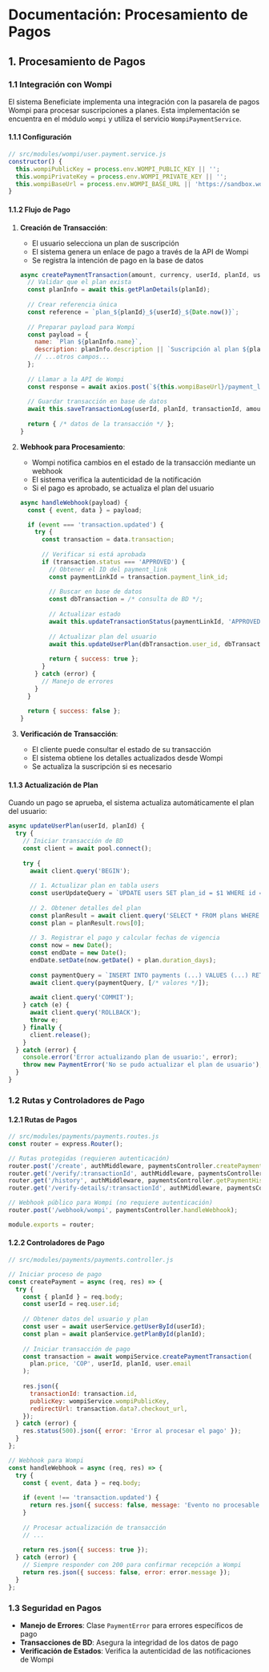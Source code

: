 # Documentación: Procesamiento de Pagos 

## 1. Procesamiento de Pagos

### 1.1 Integración con Wompi

El sistema Beneficiate implementa una integración con la pasarela de pagos Wompi para procesar suscripciones a planes. Esta implementación se encuentra en el módulo `wompi` y utiliza el servicio `WompiPaymentService`.

#### 1.1.1 Configuración

```javascript
// src/modules/wompi/user.payment.service.js
constructor() {
  this.wompiPublicKey = process.env.WOMPI_PUBLIC_KEY || '';
  this.wompiPrivateKey = process.env.WOMPI_PRIVATE_KEY || '';
  this.wompiBaseUrl = process.env.WOMPI_BASE_URL || 'https://sandbox.wompi.co/v1';
}
```

#### 1.1.2 Flujo de Pago

1. **Creación de Transacción**:
   - El usuario selecciona un plan de suscripción
   - El sistema genera un enlace de pago a través de la API de Wompi
   - Se registra la intención de pago en la base de datos

   ```javascript
   async createPaymentTransaction(amount, currency, userId, planId, userEmail) {
     // Validar que el plan exista
     const planInfo = await this.getPlanDetails(planId);
     
     // Crear referencia única
     const reference = `plan_${planId}_${userId}_${Date.now()}`;
     
     // Preparar payload para Wompi
     const payload = {
       name: `Plan ${planInfo.name}`,
       description: planInfo.description || `Suscripción al plan ${planInfo.name}`,
       // ...otros campos...
     };
     
     // Llamar a la API de Wompi
     const response = await axios.post(`${this.wompiBaseUrl}/payment_links`, payload, { /* headers */ });
     
     // Guardar transacción en base de datos
     await this.saveTransactionLog(userId, planId, transactionId, amount, reference, planInfo.name);
     
     return { /* datos de la transacción */ };
   }
   ```

2. **Webhook para Procesamiento**:
   - Wompi notifica cambios en el estado de la transacción mediante un webhook
   - El sistema verifica la autenticidad de la notificación
   - Si el pago es aprobado, se actualiza el plan del usuario

   ```javascript
   async handleWebhook(payload) {
     const { event, data } = payload;

     if (event === 'transaction.updated') {
       try {
         const transaction = data.transaction;
         
         // Verificar si está aprobada
         if (transaction.status === 'APPROVED') {
           // Obtener el ID del payment_link
           const paymentLinkId = transaction.payment_link_id;
           
           // Buscar en base de datos
           const dbTransaction = /* consulta de BD */;
           
           // Actualizar estado
           await this.updateTransactionStatus(paymentLinkId, 'APPROVED');
           
           // Actualizar plan del usuario
           await this.updateUserPlan(dbTransaction.user_id, dbTransaction.plan_id);
           
           return { success: true };
         }
       } catch (error) {
         // Manejo de errores
       }
     }
     
     return { success: false };
   }
   ```

3. **Verificación de Transacción**:
   - El cliente puede consultar el estado de su transacción
   - El sistema obtiene los detalles actualizados desde Wompi
   - Se actualiza la suscripción si es necesario

#### 1.1.3 Actualización de Plan

Cuando un pago se aprueba, el sistema actualiza automáticamente el plan del usuario:

```javascript
async updateUserPlan(userId, planId) {
  try {
    // Iniciar transacción de BD
    const client = await pool.connect();
    
    try {
      await client.query('BEGIN');
      
      // 1. Actualizar plan en tabla users
      const userUpdateQuery = `UPDATE users SET plan_id = $1 WHERE id = $2 RETURNING *`;
      
      // 2. Obtener detalles del plan
      const planResult = await client.query('SELECT * FROM plans WHERE id = $1', [planId]);
      const plan = planResult.rows[0];
      
      // 3. Registrar el pago y calcular fechas de vigencia
      const now = new Date();
      const endDate = new Date();
      endDate.setDate(now.getDate() + plan.duration_days);
      
      const paymentQuery = `INSERT INTO payments (...) VALUES (...) RETURNING id`;
      await client.query(paymentQuery, [/* valores */]);
      
      await client.query('COMMIT');
    } catch (e) {
      await client.query('ROLLBACK');
      throw e;
    } finally {
      client.release();
    }
  } catch (error) {
    console.error('Error actualizando plan de usuario:', error);
    throw new PaymentError('No se pudo actualizar el plan de usuario');
  }
}
```

### 1.2 Rutas y Controladores de Pago

#### 1.2.1 Rutas de Pagos

```javascript
// src/modules/payments/payments.routes.js
const router = express.Router();

// Rutas protegidas (requieren autenticación)
router.post('/create', authMiddleware, paymentsController.createPayment);
router.get('/verify/:transactionId', authMiddleware, paymentsController.verifyTransaction);
router.get('/history', authMiddleware, paymentsController.getPaymentHistory);
router.get('/verify-details/:transactionId', authMiddleware, paymentsController.verifyTransactionDetails);

// Webhook público para Wompi (no requiere autenticación)
router.post('/webhook/wompi', paymentsController.handleWebhook);

module.exports = router;
```

#### 1.2.2 Controladores de Pago

```javascript
// src/modules/payments/payments.controller.js

// Iniciar proceso de pago
const createPayment = async (req, res) => {
  try {
    const { planId } = req.body;
    const userId = req.user.id;
    
    // Obtener datos del usuario y plan
    const user = await userService.getUserById(userId);
    const plan = await planService.getPlanById(planId);
    
    // Iniciar transacción de pago
    const transaction = await wompiService.createPaymentTransaction(
      plan.price, 'COP', userId, planId, user.email
    );
    
    res.json({
      transactionId: transaction.id,
      publicKey: wompiService.wompiPublicKey,
      redirectUrl: transaction.data?.checkout_url,
    });
  } catch (error) {
    res.status(500).json({ error: 'Error al procesar el pago' });
  }
};

// Webhook para Wompi
const handleWebhook = async (req, res) => {
  try {
    const { event, data } = req.body;
    
    if (event !== 'transaction.updated') {
      return res.json({ success: false, message: 'Evento no procesable' });
    }
    
    // Procesar actualización de transacción
    // ...
    
    return res.json({ success: true });
  } catch (error) {
    // Siempre responder con 200 para confirmar recepción a Wompi
    return res.json({ success: false, error: error.message });
  }
};
```

### 1.3 Seguridad en Pagos

- **Manejo de Errores**: Clase `PaymentError` para errores específicos de pago
- **Transacciones de BD**: Asegura la integridad de los datos de pago
- **Verificación de Estados**: Verifica la autenticidad de las notificaciones de Wompi
